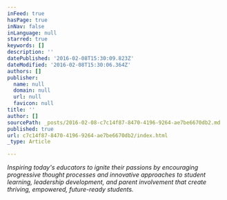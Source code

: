 ```yaml
---
inFeed: true
hasPage: true
inNav: false
inLanguage: null
starred: true
keywords: []
description: ''
datePublished: '2016-02-08T15:30:09.823Z'
dateModified: '2016-02-08T15:30:06.364Z'
authors: []
publisher:
  name: null
  domain: null
  url: null
  favicon: null
title: ''
author: []
sourcePath: _posts/2016-02-08-c7c14f87-8470-4196-9264-ae7be6670db2.md
published: true
url: c7c14f87-8470-4196-9264-ae7be6670db2/index.html
_type: Article

---
```

_Inspiring today's educators to ignite their passions by encouraging progressive thought processes and innovative approaches to student learning, leadership development, and parent involvement that create thriving, empowered, future-ready students._